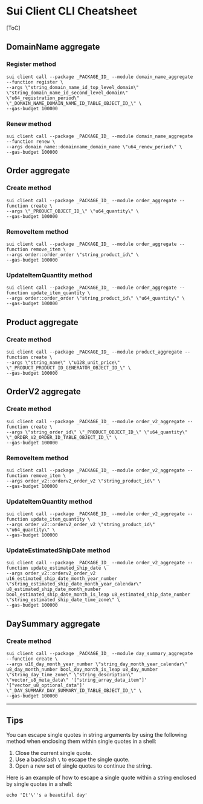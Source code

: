 # Sui Client CLI Cheatsheet

[ToC]

## DomainName aggregate

### Register method

```shell
sui client call --package _PACKAGE_ID_ --module domain_name_aggregate --function register \
--args \"string_domain_name_id_top_level_domain\" \"string_domain_name_id_second_level_domain\" \"u64_registration_period\" \"_DOMAIN_NAME_DOMAIN_NAME_ID_TABLE_OBJECT_ID_\" \
--gas-budget 100000
```

### Renew method

```shell
sui client call --package _PACKAGE_ID_ --module domain_name_aggregate --function renew \
--args domain_name::domainname_domain_name \"u64_renew_period\" \
--gas-budget 100000
```

## Order aggregate

### Create method

```shell
sui client call --package _PACKAGE_ID_ --module order_aggregate --function create \
--args \"_PRODUCT_OBJECT_ID_\" \"u64_quantity\" \
--gas-budget 100000
```

### RemoveItem method

```shell
sui client call --package _PACKAGE_ID_ --module order_aggregate --function remove_item \
--args order::order_order \"string_product_id\" \
--gas-budget 100000
```

### UpdateItemQuantity method

```shell
sui client call --package _PACKAGE_ID_ --module order_aggregate --function update_item_quantity \
--args order::order_order \"string_product_id\" \"u64_quantity\" \
--gas-budget 100000
```

## Product aggregate

### Create method

```shell
sui client call --package _PACKAGE_ID_ --module product_aggregate --function create \
--args \"string_name\" \"u128_unit_price\" \"_PRODUCT_PRODUCT_ID_GENERATOR_OBJECT_ID_\" \
--gas-budget 100000
```

## OrderV2 aggregate

### Create method

```shell
sui client call --package _PACKAGE_ID_ --module order_v2_aggregate --function create \
--args \"string_order_id\" \"_PRODUCT_OBJECT_ID_\" \"u64_quantity\" \"_ORDER_V2_ORDER_ID_TABLE_OBJECT_ID_\" \
--gas-budget 100000
```

### RemoveItem method

```shell
sui client call --package _PACKAGE_ID_ --module order_v2_aggregate --function remove_item \
--args order_v2::orderv2_order_v2 \"string_product_id\" \
--gas-budget 100000
```

### UpdateItemQuantity method

```shell
sui client call --package _PACKAGE_ID_ --module order_v2_aggregate --function update_item_quantity \
--args order_v2::orderv2_order_v2 \"string_product_id\" \"u64_quantity\" \
--gas-budget 100000
```

### UpdateEstimatedShipDate method

```shell
sui client call --package _PACKAGE_ID_ --module order_v2_aggregate --function update_estimated_ship_date \
--args order_v2::orderv2_order_v2 u16_estimated_ship_date_month_year_number \"string_estimated_ship_date_month_year_calendar\" u8_estimated_ship_date_month_number bool_estimated_ship_date_month_is_leap u8_estimated_ship_date_number \"string_estimated_ship_date_time_zone\" \
--gas-budget 100000
```

## DaySummary aggregate

### Create method

```shell
sui client call --package _PACKAGE_ID_ --module day_summary_aggregate --function create \
--args u16_day_month_year_number \"string_day_month_year_calendar\" u8_day_month_number bool_day_month_is_leap u8_day_number \"string_day_time_zone\" \"string_description\" \"vector_u8_meta_data\" '["string_array_data_item"]' '["vector_u8_optional_data"]' \"_DAY_SUMMARY_DAY_SUMMARY_ID_TABLE_OBJECT_ID_\" \
--gas-budget 100000
```


---

## Tips

You can escape single quotes in string arguments by using the following method when enclosing them within single quotes in a shell:

1. Close the current single quote.
2. Use a backslash `\` to escape the single quote.
3. Open a new set of single quotes to continue the string.

Here is an example of how to escape a single quote within a string enclosed by single quotes in a shell:

```shell
echo 'It'\''s a beautiful day'
```

